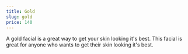 ```yaml
---
title: Gold
slug: gold
price: 140
---
```


A gold facial is a great way to get your skin looking it's best. This facial is great for anyone who wants to get their skin looking it's best.
